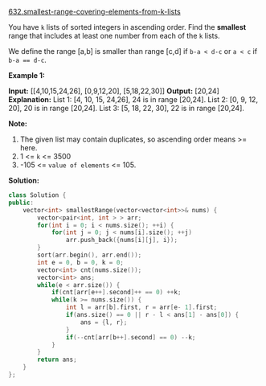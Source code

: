 [632.smallest-range-covering-elements-from-k-lists](https://leetcode.com/problems/smallest-range-covering-elements-from-k-lists/)  

You have `k` lists of sorted integers in ascending order. Find the **smallest** range that includes at least one number from each of the `k` lists.

We define the range \[a,b\] is smaller than range \[c,d\] if `b-a < d-c` or `a < c` if `b-a == d-c`.

**Example 1:**

**Input:** \[\[4,10,15,24,26\], \[0,9,12,20\], \[5,18,22,30\]\]
**Output:** \[20,24\]
**Explanation:** 
List 1: \[4, 10, 15, 24,26\], 24 is in range \[20,24\].
List 2: \[0, 9, 12, 20\], 20 is in range \[20,24\].
List 3: \[5, 18, 22, 30\], 22 is in range \[20,24\].

**Note:**

1.  The given list may contain duplicates, so ascending order means >= here.
2.  1 <= `k` <= 3500
3.  \-105 <= `value of elements` <= 105.  



**Solution:**  

```cpp
class Solution {
public:
    vector<int> smallestRange(vector<vector<int>>& nums) {
        vector<pair<int, int > > arr;
        for(int i = 0; i < nums.size(); ++i) {
            for(int j = 0; j < nums[i].size(); ++j)
                arr.push_back({nums[i][j], i});
        }
        sort(arr.begin(), arr.end());
        int e = 0, b = 0, k = 0;
        vector<int> cnt(nums.size());
        vector<int> ans;
        while(e < arr.size()) {
            if(cnt[arr[e++].second]++ == 0) ++k;
            while(k >= nums.size()) {
                int l = arr[b].first, r = arr[e- 1].first;
                if(ans.size() == 0 || r - l < ans[1] - ans[0]) {
                    ans = {l, r};
                }
                if(--cnt[arr[b++].second] == 0) --k;
            }
        }
        return ans;
    }
};
```
      